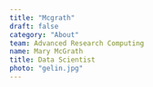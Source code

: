 ```yaml
---
title: "Mcgrath"
draft: false
category: "About"
team: Advanced Research Computing
name: Mary McGrath
title: Data Scientist
photo: "gelin.jpg"
---
```

